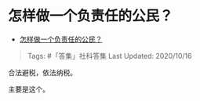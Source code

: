 # 怎样做一个负责任的公民？

- [怎样做一个负责任的公民？](https://www.zhihu.com/question/315232238/answer/1526798300)

>Tags: #「答集」社科答集
>Last Updated: 2020/10/16

合法避税，依法纳税。

主要是这个。